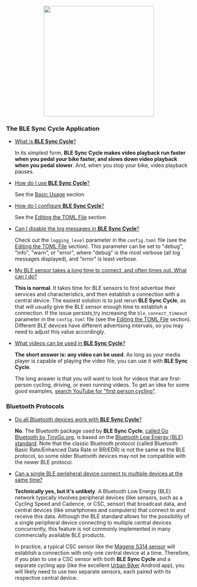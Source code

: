<p align="center">
<picture><source media="(prefers-color-scheme: dark)" srcset="https://github.com/user-attachments/assets/12027074-e126-48d1-b9e5-25850e39dd62"><source media="(prefers-color-scheme: light)" srcset="https://github.com/user-attachments/assets/12027074-e126-48d1-b9e5-25850e39dd62"><img src="[https://github.com/user-attachments/assets/12027074-e126-48d1-b9e5-25850e39dd62](https://github.com/user-attachments/assets/12027074-e126-48d1-b9e5-25850e39dd62)" width=300></picture>
</p>

### The BLE Sync Cycle Application

- <u>What is **BLE Sync Cycle**?</u>

  In its simplest form, **BLE Sync Cycle makes video playback run faster when you pedal your bike faster, and slows down video playback when you pedal slower**. And, when you stop your bike, video playback pauses.  

- <u>How do I use **BLE Sync Cycle**?</u>

  See the [Basic Usage](https://github.com/richbl/go-ble-sync-cycle/wiki/overview) section

- <u>How do I configure **BLE Sync Cycle**?</u>

  See the [Editing the TOML File](https://github.com/richbl/go-ble-sync-cycle/wiki/Editing-the-TOML-File) section

- <u>Can I disable the log messages in **BLE Sync Cycle**?</u>

  Check out the `logging_level` parameter in the `config.toml` file (see the [Editing the TOML File](https://github.com/richbl/go-ble-sync-cycle/wiki/Editing-the-TOML-File) section). This parameter can be set to "debug", "info", "warn", or "error", where "debug" is the most verbose (all log messages displayed), and "error" is least verbose.

- <u>My BLE sensor takes a long time to connect, and often times out. What can I do?</u>

  **This is normal**. It takes time for BLE sensors to first advertise their services and characteristics, and then establish a connection with a central device. The easiest solution is to just rerun **BLE Sync Cycle**, as that will usually give the BLE sensor enough time to establish a connection. If the issue persists,try increasing the `ble_connect_timeout` parameter in the `config.toml` file (see the [Editing the TOML File](https://github.com/richbl/go-ble-sync-cycle/wiki/Editing-the-TOML-File) section). Different BLE devices have different advertising intervals, so you may need to adjust this value accordingly.

- <u>What videos can be used in **BLE Sync Cycle**?</u>

  **The short answer is: any video can be used**. As long as your media player is capable of playing the video file, you can use it with **BLE Sync Cycle**.

  The long answer is that you will want to look for videos that are first-person cycling, driving, or even running videos. To get an idea for some good examples, [search YouTube for "first person cycling"](https://www.youtube.com/results?search_query=first+person+cycling).

### Bluetooth Protocols

- <u>Do all Bluetooth devices work with **BLE Sync Cycle**?</u>

  **No**. The Bluetooth package used by **BLE Sync Cycle**, [called Go Bluetooth by TinyGo.org](https://github.com/tinygo-org/bluetooth), is based on the [Bluetooth Low Energy (BLE) standard](https://en.wikipedia.org/wiki/Bluetooth_Low_Energy). Note that the classic Bluetooth protocol (called Bluetooth Basic Rate/Enhanced Data Rate or BR/EDR) is not the same as the BLE protocol, so some older Bluetooth devices may not be compatible with the newer BLE protocol.

- <u>Can a single BLE peripheral device connect to multiple devices at the same time?</u>

  **Technically yes, but it's unlikely**. A Bluetooth Low Energy (BLE) network typically involves peripheral devices (like sensors, such as a Cycling Speed and Cadence, or CSC, sensor) that broadcast data, and central devices (like smartphones and computers) that connect to and receive this data. Although the BLE standard allows for the possibility of a single peripheral device connecting to multiple central devices concurrently, this feature is not commonly implemented in many commercially available BLE products.

  In practice, a typical CSC sensor like the [Magene S314 sensor](https://www.magene.com/en/all-products/60-s314-speed-cadence-dual-mode-sensor.html) will establish a connection with only one central device at a time. Therefore, if you plan to use a CSC sensor with both **BLE Sync Cycle** and a separate cycling app (like the excellent [Urban Biker](https://urban-bike-computer.com) Android app), you will likely need to use two separate sensors, each paired with its respective central device.

